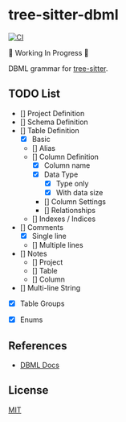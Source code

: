 # tree-sitter-dbml

[![CI](https://github.com/tklai/tree-sitter-dbml/actions/workflows/ci.yml/badge.svg)](https://github.com/tklai/tree-sitter-dbml/actions/workflows/ci.yml)

🚧 Working In Progress 🚧

DBML grammar for [tree-sitter][].

[tree-sitter]: https://github.com/tree-sitter/tree-sitter

## TODO List

- [] Project Definition
- [] Schema Definition
- [] Table Definition
    - [x] Basic
    - [] Alias
    - [] Column Definition
        - [x] Column name
        - [x] Data Type
            - [x] Type only
            - [x] With data size
        - [] Column Settings
        - [] Relationships
    - [] Indexes / Indices
- [] Comments
    - [x] Single line
    - [] Multiple lines
- [] Notes
    - [] Project
    - [] Table
    - [] Column
- [] Multi-line String
- [x] Table Groups
- [x] Enums


## References

- [DBML Docs](https://www.dbml.org/docs/)


## License

[MIT](LICENSE)

